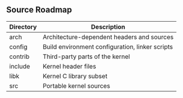 ## Source Roadmap
| Directory | Description |  
| --------- | ----------- |  
| arch      | Architecture-dependent headers and sources |  
| config    | Build environment configuration, linker scripts |  
| contrib   | Third-party parts of the kernel |
| include   | Kernel header files |  
| libk      | Kernel C library subset |  
| src       | Portable kernel sources |  
